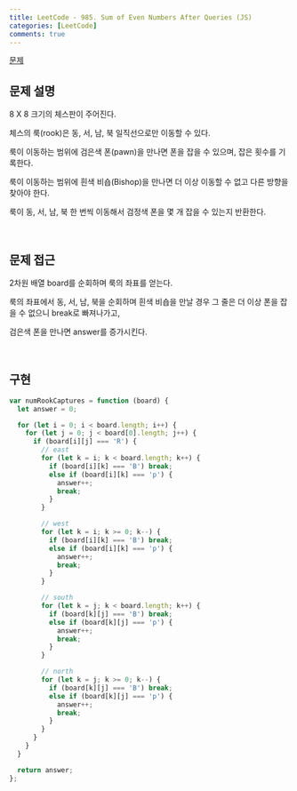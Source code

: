 ```yaml
---
title: LeetCode - 985. Sum of Even Numbers After Queries (JS)
categories: [LeetCode]
comments: true
---
```


[문제](https://leetcode.com/problems/sum-of-even-numbers-after-queries/)

## 문제 설명

8 X 8 크기의 체스판이 주어진다.

체스의 룩(rook)은 동, 서, 남, 북 일직선으로만 이동할 수 있다.

룩이 이동하는 범위에 검은색 폰(pawn)을 만나면 폰을 잡을 수 있으며, 잡은 횟수를 기록한다.

룩이 이동하는 범위에 흰색 비숍(Bishop)을 만나면 더 이상 이동할 수 없고 다른 방향을 찾아야 한다.

룩이 동, 서, 남, 북 한 번씩 이동해서 검정색 폰을 몇 개 잡을 수 있는지 반환한다.

<br>

## 문제 접근

2차원 배열 board를 순회하며 룩의 좌표를 얻는다.

룩의 좌표에서 동, 서, 남, 북을 순회하며 흰색 비숍을 만날 경우 그 줄은 더 이상 폰을 잡을 수 없으니 break로 빠져나가고,

검은색 폰을 만나면 answer를 증가시킨다.

<br>

## 구현

```js
var numRookCaptures = function (board) {
  let answer = 0;

  for (let i = 0; i < board.length; i++) {
    for (let j = 0; j < board[0].length; j++) {
      if (board[i][j] === 'R') {
        // east
        for (let k = i; k < board.length; k++) {
          if (board[i][k] === 'B') break;
          else if (board[i][k] === 'p') {
            answer++;
            break;
          }
        }

        // west
        for (let k = i; k >= 0; k--) {
          if (board[i][k] === 'B') break;
          else if (board[i][k] === 'p') {
            answer++;
            break;
          }
        }

        // south
        for (let k = j; k < board.length; k++) {
          if (board[k][j] === 'B') break;
          else if (board[k][j] === 'p') {
            answer++;
            break;
          }
        }

        // north
        for (let k = j; k >= 0; k--) {
          if (board[k][j] === 'B') break;
          else if (board[k][j] === 'p') {
            answer++;
            break;
          }
        }
      }
    }
  }

  return answer;
};
```
